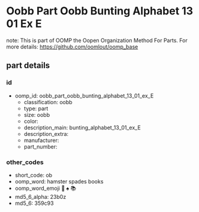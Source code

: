 # Oobb Part Oobb Bunting Alphabet 13 01 Ex E  

note: This is part of OOMP the Oopen Organization Method For Parts. For more details: https://github.com/oomlout/oomp_base

##  part details





### id
* oomp_id: oobb_part_oobb_bunting_alphabet_13_01_ex_E
  * classification: oobb
  * type: part
  * size: oobb
  * color: 
  * description_main: bunting_alphabet_13_01_ex_E
  * description_extra: 
  * manufacturer: 
  * part_number: 

### other_codes
* short_code: ob
* oomp_word: hamster spades books
* oomp_word_emoji :hamster: :spades: :books:
* md5_6_alpha: 23b0z
* md5_6: 359c93
